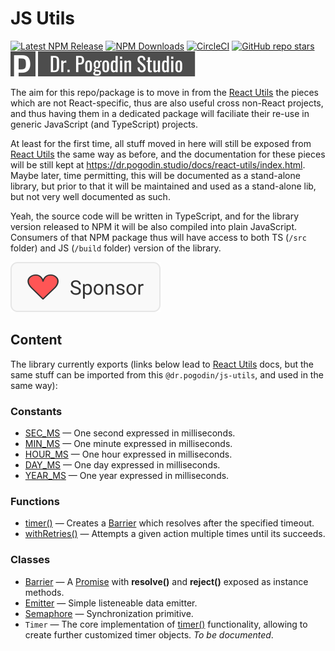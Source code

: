 [React Utils]: https://github.com/birdofpreyru/react-utils

# JS Utils

[![Latest NPM Release](https://img.shields.io/npm/v/@dr.pogodin/js-utils.svg)](https://www.npmjs.com/package/@dr.pogodin/js-utils)
[![NPM Downloads](https://img.shields.io/npm/dm/@dr.pogodin/js-utils.svg)](https://www.npmjs.com/package/@dr.pogodin/js-utils)
[![CircleCI](https://dl.circleci.com/status-badge/img/gh/birdofpreyru/js-utils/tree/master.svg?style=shield)](https://app.circleci.com/pipelines/github/birdofpreyru/js-utils)
[![GitHub repo stars](https://img.shields.io/github/stars/birdofpreyru/js-utils?style=social)](https://github.com/birdofpreyru/js-utils)
[![Dr. Pogodin Studio](https://raw.githubusercontent.com/birdofpreyru/js-utils/master/.README/logo-dr-pogodin-studio.svg)](https://dr.pogodin.studio/docs/js-utils)

The aim for this repo/package is to move in from the [React Utils] the pieces
which are not React-specific, thus are also useful cross non-React projects,
and thus having them in a dedicated package will faciliate their re-use
in generic JavaScript (and TypeScript) projects.

At least for the first time, all stuff moved in here will still be exposed from
[React Utils] the same  way as before, and the documentation for these pieces
will be still kept at https://dr.pogodin.studio/docs/react-utils/index.html.
Maybe later, time permitting, this will be documented as a stand-alone library,
but prior to that it will be maintained and used as a stand-alone lib, but not
very well documented as such.

Yeah, the source code will be written in TypeScript, and for the library
version released to NPM it will be also compiled into plain JavaScript.
Consumers of that NPM package thus will have access to both TS (`/src` folder)
and JS (`/build` folder) version of the library.

[![Sponsor](https://raw.githubusercontent.com/birdofpreyru/js-utils/master/.README/sponsor.svg)](https://github.com/sponsors/birdofpreyru)

## Content

The library currently exports (links below lead to [React Utils] docs,
but the same stuff can be imported from this `@dr.pogodin/js-utils`,
and used in the same way):

### Constants
- [SEC_MS](https://dr.pogodin.studio/docs/react-utils/docs/api/utils/time#sec_ms)
  &mdash; One second expressed in milliseconds.
- [MIN_MS](https://dr.pogodin.studio/docs/react-utils/docs/api/utils/time#min_ms)
  &mdash; One minute expressed in milliseconds.
- [HOUR_MS](https://dr.pogodin.studio/docs/react-utils/docs/api/utils/time#hour_ms)
  &mdash; One hour expressed in milliseconds.
- [DAY_MS](https://dr.pogodin.studio/docs/react-utils/docs/api/utils/time#day_ms)
  &mdash; One day expressed in milliseconds.
- [YEAR_MS](https://dr.pogodin.studio/docs/react-utils/docs/api/utils/time#year_ms)
  &mdash; One year expressed in milliseconds.

### Functions
- [timer()] &mdash; Creates a [Barrier] which resolves after the specified timeout.
- [withRetries()] &mdash; Attempts a given action multiple times until its succeeds.

### Classes
- [Barrier] &mdash; A [Promise] with **resolve()** and **reject()** exposed as
  instance methods.
- [Emitter](https://dr.pogodin.studio/docs/react-utils/docs/api/classes/Emitter)
  &mdash; Simple listeneable data emitter.
- [Semaphore](https://dr.pogodin.studio/docs/react-utils/docs/api/classes/Semaphore)
  &mdash; Synchronization primitive.
- `Timer` &mdash; The core implementation of [timer()] functionality, allowing
  to create further customized timer objects. _To be documented_.

<!-- References -->

[Barrier]: https://dr.pogodin.studio/docs/react-utils/docs/api/classes/Barrier
[Promise]: https://developer.mozilla.org/en-US/docs/Web/JavaScript/Reference/Global_Objects/Promise
[timer()]: https://dr.pogodin.studio/docs/react-utils/docs/api/utils/time#timer
[withRetries()]: https://dr.pogodin.studio/docs/react-utils/docs/api/functions/withretries
